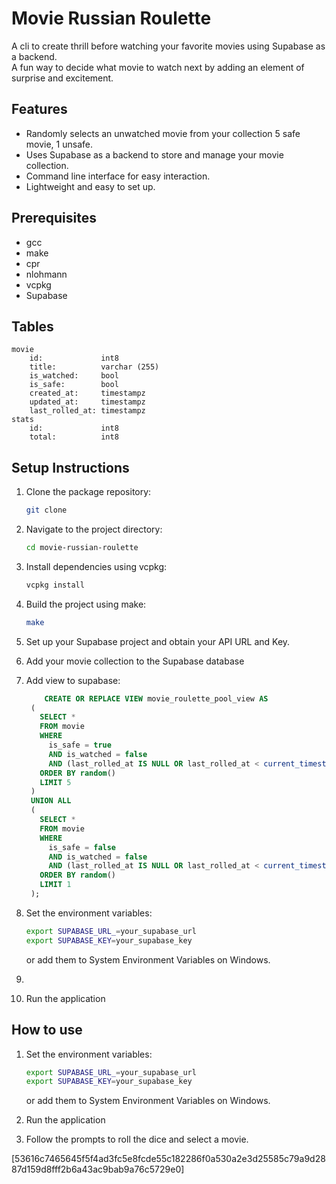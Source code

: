 # Movie Russian Roulette
A cli to create thrill before watching your favorite movies using Supabase as a backend.  
A fun way to decide what movie to watch next by adding an element of surprise and excitement.  

## Features
- Randomly selects an unwatched movie from your collection 5 safe movie, 1 unsafe.
- Uses Supabase as a backend to store and manage your movie collection.
- Command line interface for easy interaction.
- Lightweight and easy to set up.

## Prerequisites
- gcc
- make
- cpr
- nlohmann
- vcpkg
- Supabase

## Tables
```
movie
    id:             int8
    title:          varchar (255)
    is_watched:     bool
    is_safe:        bool
    created_at:     timestampz
    updated_at:     timestampz
    last_rolled_at: timestampz
stats
    id:             int8
    total:          int8
```

## Setup Instructions
1. Clone the package repository:
   ```bash
   git clone
2. Navigate to the project directory:
   ```bash
   cd movie-russian-roulette
   ```
3. Install dependencies using vcpkg:
   ```bash
   vcpkg install
   ```
4. Build the project using make:
   ```bash
   make
   ```
5. Set up your Supabase project and obtain your API URL and Key.
6. Add your movie collection to the Supabase database
7. Add view to supabase:
   ```SQL
       CREATE OR REPLACE VIEW movie_roulette_pool_view AS
    (
      SELECT *
      FROM movie
      WHERE 
        is_safe = true
        AND is_watched = false
        AND (last_rolled_at IS NULL OR last_rolled_at < current_timestamp - interval '1 day')
      ORDER BY random()
      LIMIT 5
    )
    UNION ALL
    (
      SELECT *
      FROM movie
      WHERE 
        is_safe = false
        AND is_watched = false
        AND (last_rolled_at IS NULL OR last_rolled_at < current_timestamp - interval '1 day')
      ORDER BY random()
      LIMIT 1
    );
   ```
8. Set the environment variables:
   ```bash
   export SUPABASE_URL_=your_supabase_url
   export SUPABASE_KEY=your_supabase_key
   ```

   or add them to System Environment Variables on Windows.
1. 
9. Run the application

## How to use
1. Set the environment variables:
   ```bash
   export SUPABASE_URL_=your_supabase_url
   export SUPABASE_KEY=your_supabase_key
   ```

   or add them to System Environment Variables on Windows.

2. Run the application

3. Follow the prompts to roll the dice and select a movie.

[53616c7465645f5f4ad3fc5e8fcde55c182286f0a530a2e3d25585c79a9d2887d159d8fff2b6a43ac9bab9a76c5729e0]